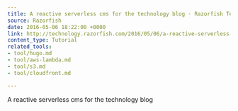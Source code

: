 ```yaml
---
title: A reactive serverless cms for the technology blog · Razorfish Technology Blog
source: Razorfish
date: 2016-05-06 18:22:00 +0000
link: http://technology.razorfish.com/2016/05/06/a-reactive-serverless-cms-for-the-technology-blog/index.html
content_type: Tutorial
related_tools:
- tool/hugo.md
- tool/aws-lambda.md
- tool/s3.md
- tool/cloudfront.md

---
```

A reactive serverless cms for the technology blog
